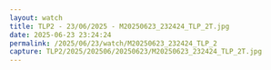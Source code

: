```yaml
---
layout: watch
title: TLP2 - 23/06/2025 - M20250623_232424_TLP_2T.jpg
date: 2025-06-23 23:24:24
permalink: /2025/06/23/watch/M20250623_232424_TLP_2
capture: TLP2/2025/202506/20250623/M20250623_232424_TLP_2T.jpg
---
```

